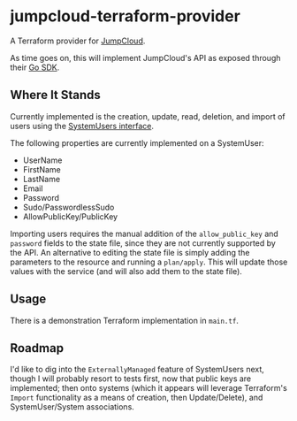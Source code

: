 # jumpcloud-terraform-provider

A Terraform provider for [JumpCloud](https://jumpcloud.com).

As time goes on, this will implement JumpCloud's API as exposed through their [Go SDK](https://github.com/TheJumpCloud/jcapi).

## Where It Stands

Currently implemented is the creation, update, read, deletion, and import of users using the [SystemUsers interface](https://github.com/TheJumpCloud/JumpCloudAPI#system-users).

The following properties are currently implemented on a SystemUser:

*  UserName
*  FirstName
*  LastName
*  Email
*  Password
*  Sudo/PasswordlessSudo
*  AllowPublicKey/PublicKey

Importing users requires the manual addition of the `allow_public_key` and `password` fields to the state file, since they are not currently supported by the API.  An alternative to editing the state file is simply adding the parameters to the resource and running a `plan/apply`.  This will update those values with the service (and will also add them to the state file).

## Usage

There is a demonstration Terraform implementation in `main.tf`.

## Roadmap

I'd like to dig into the `ExternallyManaged` feature of SystemUsers next, though I will probably resort to tests first, now that public keys are implemented; then onto systems (which it appears will leverage Terraform's `Import` functionality as a means of creation, then Update/Delete), and SystemUser/System associations.